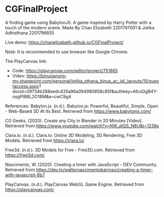 # CGFinalProject
A finding game using BabylonJS. A game inspired by Harry Potter with a touch of the modern scene.
Made By Chan Elizabeth 2201797001 & Jotika Adhisthana 2201796655

Live demo: https://chanelizabeth.github.io/CGFinalProject/

Note: It is recommended to use browser like Google Chrome.

The PlayCanvas link: 
- Code: https://playcanvas.com/editor/project/751865
- Video: https://binusianorg-my.sharepoint.com/personal/jotika_sthana_binus_ac_id/_layouts/15/guestaccess.aspx?   
docid=09734b288eedc435a96a094980858c85f&authkey=AfcoDgB4Y-osgPtB8L2O18M&e=cwC9g4

References:
Babylon.js. (n.d.). Babylon.js: Powerful, Beautiful, Simple, Open - Web-Based 3D At Its Best. 
	Retrieved from https://www.babylonjs.com/

CG Geeks. (2020). Create any City in Blender in 20 Minutes [Video]. Retrieved from 
	https://www.youtube.com/watch?v=NW_djQS_N8U&t=1238s

Clara.io. (n.d.). Clara.io: Online 3D Modeling, 3D Rendering, Free 3D Models. Retrieved from 
	https://clara.io/

Free3d. (n.d.).  3D Models for Free - Free3D.com. Retrieved from https://free3d.com/

Nascimento, W. (2020). Creating a timer with JavaScript - DEV Community. Retrieved 
	from https://dev.to/walternascimentobarroso/creating-a-timer-with-javascript-8b7

PlayCanvas. (n.d.). PlayCanvas WebGL Game Engine. Retrieved from 
	https://playcanvas.com/
